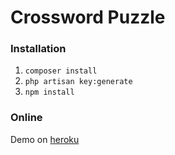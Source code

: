 # Crossword Puzzle

### Installation

1. `composer install`
2. `php artisan key:generate`
3. `npm install`

### Online

Demo on [heroku](https://crossword-game-puzzle.herokuapp.com)

